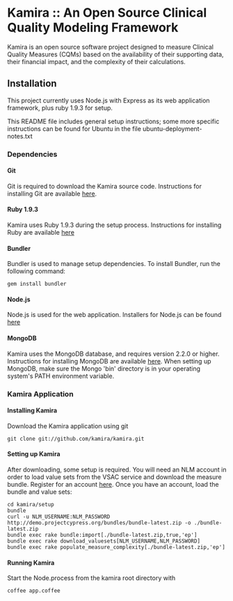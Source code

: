 # Kamira :: An Open Source Clinical Quality Modeling Framework

Kamira is an open source software project designed to measure Clinical Quality Measures (CQMs) based on the availability of their supporting data, their financial impact, and the complexity of their calculations.

## Installation

This project currently uses Node.js with Express as its web application framework, plus ruby 1.9.3 for setup.

This README file includes general setup instructions; some more specific instructions can be found for Ubuntu in the file ubuntu-deployment-notes.txt

### Dependencies

#### Git

Git is required to download the Kamira source code. Instructions for installing Git are available [here](http://git-scm.com/).

#### Ruby 1.9.3

Kamira uses Ruby 1.9.3 during the setup process. Instructions for installing Ruby are available [here](http://www.ruby-lang.org/en/downloads/)

#### Bundler

Bundler is used to manage setup dependencies. To install Bundler, run the following command:

    gem install bundler

#### Node.js

Node.js is used for the web application. Installers for Node.js can be found [here](http://nodejs.org/download/)

#### MongoDB

Kamira uses the MongoDB database, and requires version 2.2.0 or higher. Instructions for installing MongoDB are available [here](http://www.mongodb.org/downloads). When setting up MongoDB, make sure the Mongo 'bin' directory is in your operating system's PATH environment variable.

### Kamira Application

#### Installing Kamira

Download the Kamira application using git

    git clone git://github.com/kamira/kamira.git

#### Setting up Kamira

After downloading, some setup is required. You will need an NLM account in order to load value sets from the VSAC service and download the measure bundle. Register for an account [here](https://uts.nlm.nih.gov/home.html). Once you have an account, load the bundle and value sets:

    cd kamira/setup
    bundle
    curl -u NLM_USERNAME:NLM_PASSWORD http://demo.projectcypress.org/bundles/bundle-latest.zip -o ./bundle-latest.zip
    bundle exec rake bundle:import[./bundle-latest.zip,true,'ep']
    bundle exec rake download_valuesets[NLM_USERNAME,NLM_PASSWORD]
    bundle exec rake populate_measure_complexity[./bundle-latest.zip,'ep']

#### Running Kamira

Start the Node.process from the kamira root directory with

    coffee app.coffee
